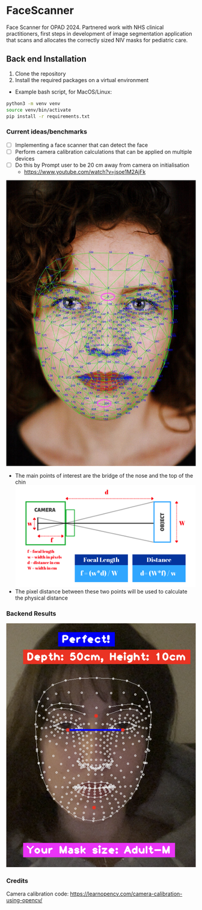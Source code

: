 # FaceScanner
Face Scanner for OPAD 2024. Partnered work with NHS clinical practitioners, first steps in development of image segmentation application that scans and allocates the correctly sized NIV masks for pediatric care.  

## Back end Installation
1. Clone the repository
2. Install the required packages on a virtual environment
- Example bash script, for MacOS/Linux:
```bash
python3 -m venv venv
source venv/bin/activate
pip install -r requirements.txt
```

### Current ideas/benchmarks

- [ ] Implementing a face scanner that can detect the face
- [ ] Perform camera calibration calculations that can be applied on multiple devices
- [ ] Do this by Prompt user to be 20 cm away from camera on initialisation
  - https://www.youtube.com/watch?v=jsoe1M2AjFk

![face mesh numbers](resources/face_mesh_numbers.jpg)
- The main points of interest are the bridge of the nose and the top of the chin
![camera to measurements](resources/Distance-Measurement.png)
- The pixel distance between these two points will be used to calculate the physical distance

### Backend Results

![perfect backend](resources/perfect_backend.png)
### Credits

Camera calibration code: https://learnopencv.com/camera-calibration-using-opencv/
